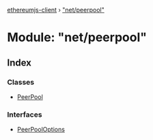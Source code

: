 [ethereumjs-client](../README.md) › ["net/peerpool"](_net_peerpool_.md)

# Module: "net/peerpool"

## Index

### Classes

- [PeerPool](../classes/_net_peerpool_.peerpool.md)

### Interfaces

- [PeerPoolOptions](../interfaces/_net_peerpool_.peerpooloptions.md)

